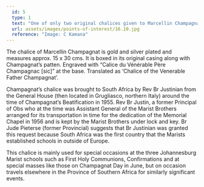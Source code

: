 ```yaml
---
  id: 5
  type: 1
  text: "One of only two original chalices given to Marcellin Champagnat during his life. "
  url: assets/images/points-of-interest/16.10.jpg
  reference: "Image: C Kamana"
---
```

The chalice of Marcellin Champagnat is gold and silver plated and measures approx. 15 x 30 cms. It is boxed in its original casing along with Champagnat’s patten. Engraved with “Calice du Vénérable Père Champagnac [sic]” at the base. Translated as ‘Chalice of the Venerable Father Champagnat’.

Champagnat’s chalice was brought to South Africa by Rev Br Justinian from the General House (then located in Grugliasco, northern Italy) around the time of Champagnat’s Beatification in 1955\. Rev Br Justin, a former Principal of Obs who at the time was Assistant General of the Marist Brothers arranged for its transportation in time for the dedication of the Memorial Chapel in 1956 and is kept by the Marist Brothers under lock and key. Br Jude Pieterse (former Provincial) suggests that Br Justinian was granted this request because South Africa was the first country that the Marists established schools in outside of Europe.

This chalice is mainly used for special occasions at the three Johannesburg Marist schools such as First Holy Communions, Confirmations and at special masses like those on Champagnat Day in June, but on occasion travels elsewhere in the Province of Southern Africa for similarly significant events.
        